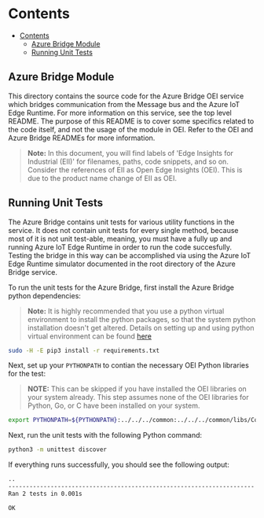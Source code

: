 # Contents

- [Contents](#contents)
  - [Azure Bridge Module](#azure-bridge-module)
  - [Running Unit Tests](#running-unit-tests)

## Azure Bridge Module

This directory contains the source code for the Azure Bridge OEI service which bridges communication from the Message bus and the Azure IoT Edge Runtime. For more information on this service, see the top level README. The purpose of this README is to cover some specifics related to the code itself, and not the usage of the module in OEI. Refer to the OEI and Azure Bridge READMEs for more information.

>**Note:** In this document, you will find labels of 'Edge Insights for Industrial (EII)' for filenames, paths, code snippets, and so on. Consider the references of EII as Open Edge Insights (OEI). This is due to the product name change of EII as OEI.

## Running Unit Tests

The Azure Bridge contains unit tests for various utility functions in the service. It does not contain unit tests for every single method, because most of it is not unit test-able, meaning, you must have a fully up and running Azure IoT Edge Runtime in order to run the code succesfully. Testing the bridge in this way can be accomplished via using the Azure IoT Edge Runtime simulator documented in the root directory of the Azure Bridge service.

To run the unit tests for the Azure Bridge, first install the Azure Bridge python dependencies:

>**Note:** It is highly recommended that you use a python virtual environment to install the python packages, so that the system python installation doesn't get altered. Details on setting up and using python virtual environment can be found [here](https://www.geeksforgeeks.org/python-virtual-environment/)

 ```sh
 sudo -H -E pip3 install -r requirements.txt
 ```

Next, set up your `PYTHONPATH` to contian the necessary OEI Python libraries for the test:

> **NOTE:** This can be skipped if you have installed the OEI libraries on your system already. This step assumes none of the OEI libraries for Python, Go, or C have been installed on your system.

```sh
export PYTHONPATH=${PYTHONPATH}:../../../common:../../../common/libs/ConfigManager/python
```

Next, run the unit tests with the following Python command:

```sh
python3 -m unittest discover
```

If everything runs successfully, you should see the following output:

```sh
..
----------------------------------------------------------------------
Ran 2 tests in 0.001s

OK
```
